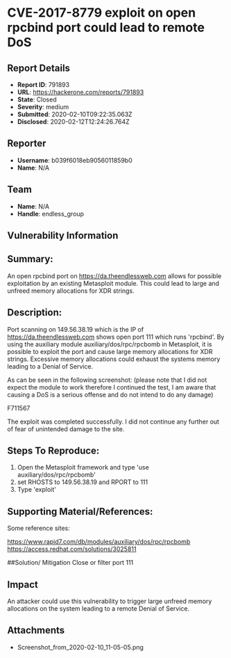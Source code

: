# CVE-2017-8779 exploit on open rpcbind port could lead to remote DoS

## Report Details
- **Report ID**: 791893
- **URL**: https://hackerone.com/reports/791893
- **State**: Closed
- **Severity**: medium
- **Submitted**: 2020-02-10T09:22:35.063Z
- **Disclosed**: 2020-02-12T12:24:26.764Z

## Reporter
- **Username**: b039f6018eb9056011859b0
- **Name**: N/A

## Team
- **Name**: N/A
- **Handle**: endless_group

## Vulnerability Information
## Summary:
An open rpcbind port on https://da.theendlessweb.com allows for possible exploitation by an existing Metasploit module. This could lead to large and unfreed memory allocations for XDR strings.

## Description:
Port scanning on 149.56.38.19 which is the IP of https://da.theendlessweb.com shows open port 111 which runs 'rpcbind'. By using the auxiliary module auxiliary/dos/rpc/rpcbomb in Metasploit, it is possible to exploit the port and cause large memory allocations for XDR strings. Excessive memory allocations could exhaust the systems memory leading to a Denial of Service.

As can be seen in the following screenshot:
(please note that I did not expect the module to work therefore I continued the test, I am aware that causing a DoS is a serious offense and do not intend to do any damage)

F711567

The exploit was completed successfully. I did not continue any further out of fear of unintended damage to the site.

## Steps To Reproduce:

  1. Open the Metasploit framework and type 'use auxiliary/dos/rpc/rpcbomb'
  2. set RHOSTS to 149.56.38.19 and RPORT to 111
  3. Type 'exploit'

## Supporting Material/References:
Some reference sites:

https://www.rapid7.com/db/modules/auxiliary/dos/rpc/rpcbomb
https://access.redhat.com/solutions/3025811

##Solution/ Mitigation
Close or filter port 111

## Impact

An attacker could use this vulnerability to trigger large unfreed memory allocations on the system leading to a remote Denial of Service.

## Attachments
- Screenshot_from_2020-02-10_11-05-05.png
